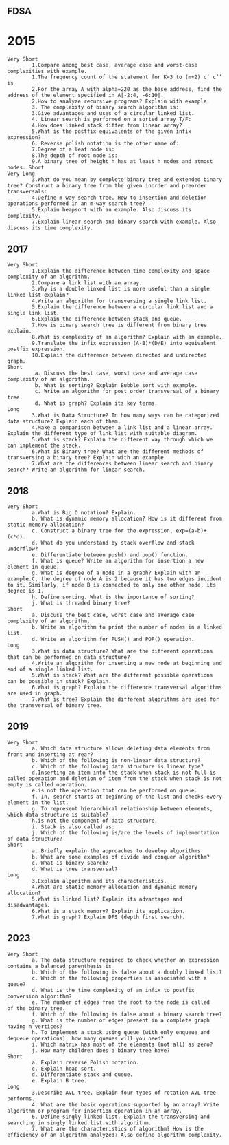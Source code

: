 ## FDSA
# 2015
    Very Short
            1.Compare among best case, average case and worst-case complexities with example.
            1.The frequency count of the statement for K=3 to (m+2) c’ c’’ is
            2.For the array A with alpha=220 as the base address, find the address of the element specified in A|-2:4, -6:10|.
            2.How to analyze recursive programs? Explain with example.
            3. The complexity of binary search algorithm is:
            3.Give advantages and uses of a circular linked list.
            4. Linear search is performed on a sorted array T/F:  
            4.How does linked stack differ from linear array?
            5.What is the postfix equivalents of the given infix expression?
            6. Reverse polish notation is the other name of:
            7.Degree of a leaf node is:
            8.The depth of root node is:
            9.A binary tree of height h has at least h nodes and atmost nodes. Short
    Very Long
            3.What do you mean by complete binary tree and extended binary tree? Construct a binary tree from the given inorder and preorder transversals:
            4.Define m-way search tree. How to insertion and deletion operations performed in an m-way search tree?
            5.Explain heapsort with an example. Also discuss its complexity.
            7.Explain linear search and binary search with example. Also discuss its time complexity.

## 2017
    Very Short
            1.Explain the difference between time complexity and space complexity of an algorithm.
            2.Compare a link list with an array.
            3.Why is a double linked list is more useful than a single linked list explain?
            4.Write an algorithm for transversing a single link list.
            5.Explain the difference between a circular link list and a single link list.
            6.Explain the difference between stack and queue.
            7.How is binary search tree is different from binary tree explain.
            8.What is complexity of an algorithm? Explain with an example.
            9.Translate the infix expression (A-B)*(D/E) into equivalent postfix expression.
            10.Explain the difference between directed and undirected graph.
    Short
             a. Discuss the best case, worst case and average case complexity of an algorithm.
             b. What is sorting? Explain Bubble sort with example.
             c. Write an algorithm for post order transversal of a binary tree.
             d. What is graph? Explain its key terms.
    Long
            3.What is Data Structure? In how many ways can be categorized data structure? Explain each of them.
            4.Make a comparison between a link list and a linear array. Explain the different type of link list with suitable diagram.
            5.What is stack? Explain the different way through which we can implement the stack.
            6.What is Binary tree? What are the different methods of transversing a binary tree? Explain with an example.
            7.What are the differences between linear search and binary search? Write an algorithm for linear search.

## 2018
    Very Short
            a.What is Big O notation? Explain.
            b. What is dynamic memory allocation? How is it different from static memory allocation?
            c. Construct a binary tree for the expression, exp=(a-b)+(c*d).
            d. What do you understand by stack overflow and stack underflow?
            e. Differentiate between push() and pop() function.
            f. What is queue? Write an algorithm for insertion a new element in queue.
            g. What is degree of a node in a graph? Explain with an example.C, the degree of node A is 2 because it has two edges incident to it. Similarly, if node B is connected to only one other node, its degree is 1.
            h. Define sorting. What is the importance of sorting?
            j. What is threaded binary tree?
    Short
            a. Discuss the best case, worst case and average case complexity of an algorithm.
            b. Write an algorithm to print the number of nodes in a linked list.
            d. Write an algorithm for PUSH() and POP() operation.
    Long
            3.What is data structure? What are the different operations that can be performed on data structure?
            4.Write an algorithm for inserting a new node at beginning and end of a single linked list.
            5.What is stack? What are the different possible operations can be possible in stack? Explain.
            6.What is graph? Explain the difference transversal algorithms are used in graph.
            7.What is tree? Explain the different algorithms are used for the transversal of binary tree.

## 2019
    Very Short
            a. Which data structure allows deleting data elements from front and inserting at rear?
            b. Which of the following is non-linear data structure?
            c. Which of the following data structure is linear type?
            d.Inserting an item into the stack when stack is not full is called operation and deletion of item from the stack when stack is not empty is called operation.
            e.is not the operation that can be performed on queue.
            f. In, search starts at beginning of the list and checks every element in the list.
            g. To represent hierarchical relationship between elements, which data structure is suitable?
            h.is not the component of data structure.
            i. Stack is also called as:
            j. Which of the following is/are the levels of implementation of data structure?
    Short
            a. Briefly explain the approaches to develop algorithms.
            b. What are some examples of divide and conquer algorithm?
            c. What is binary search?
            d. What is tree transversal?
    Long
            3.Explain algorithm and its characteristics.
            4.What are static memory allocation and dynamic memory allocation?
            5.What is linked list? Explain its advantages and disadvantages.
            6.What is a stack memory? Explain its application.
            7.What is graph? Explain DFS (depth first search).

## 2023
    Very Short
            a. The data structure required to check whether an expression contains a balanced parenthesis is 
            b. Which of the following is false about a doubly linked list?
            c. Which of the following properties is associated with a queue?
            d. What is the time complexity of an infix to postfix conversion algorithm?
            e. The number of edges from the root to the node is called          of the binary tree.
            f. Which of the following is false about a binary search tree?
            g. What is the number of edges present in a complete graph having n vertices?
            h. To implement a stack using queue (with only enqueue and dequeue operations), how many queues will you need?
            i. Which matrix has most of the elements (not all) as zero?
            j. How many children does a binary tree have?
    Short
            a. Explain reverse Polish notation.
            c. Explain heap sort.
            d. Differentiate stack and queue.
            e. Explain B tree.
    Long
            3.Describe AVL tree. Explain four types of rotation AVL tree performs.
            4. What are the basic operations supported by an array? Write algorithm or program for insertion operation in an array.
            6. Define singly linked list. Explain the transversing and searching in singly linked list with algorithm.
            7. What are the characteristics of algorithm? How is the efficiency of an algorithm analyzed? Also define algorithm complexity.
